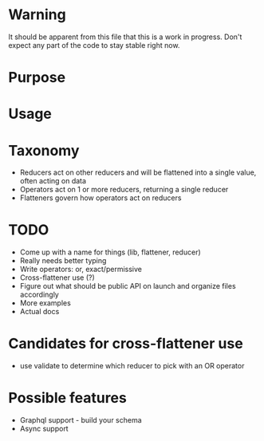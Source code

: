 # Warning
It should be apparent from this file that this is a work in progress. Don't expect any part of the code to stay stable right now.

# Purpose
# Usage

# Taxonomy
* Reducers act on other reducers and will be flattened into a single value, often acting on data
* Operators act on 1 or more reducers, returning a single reducer
* Flatteners govern how operators act on reducers

# TODO
* Come up with a name for things (lib, flattener, reducer)
* Really needs better typing
* Write operators: or, exact/permissive
* Cross-flattener use (?)
* Figure out what should be public API on launch and organize files accordingly
* More examples
* Actual docs

# Candidates for cross-flattener use
* use validate to determine which reducer to pick with an OR operator

# Possible features
* Graphql support - build your schema
* Async support
